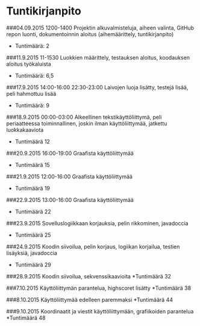 # Tuntikirjanpito

###04.09.2015 1200-1400
Projektin alkuvalmisteluja, aiheen valinta, GitHub repon luonti, dokumentoinnin aloitus (aihemäärittely, tuntikirjanpito)
* Tuntimäärä: 2

###11.9.2015 11-1530
Luokkien määrittely, testauksen aloitus, koodauksen aloitus työkaluista
* Tuntimäärä: 6,5

###17.9.2015 14:00-16:00 22:30-23:00
Laivojen luoja lisätty, testejä lisää, peli hahmottuu lisää
* Tuntimäärä: 9

###18.9.2015 00:00-03:00
Alkeellinen tekstikäyttöliittymä, peli periaatteessa toiminnallinen, joskin ilman käyttöliittymää, jatkettu luokkakaaviota
* Tuntimäärä 12

###20.9.2015 16:00-19:00
Graafista käyttöliittymää
* Tuntimäärä 15

###21.9.2015 12:00-16:00
Graafista käyttöliittymää
* Tuntimäärä 19

###22.9.2015 13:00-16:00
Graafista käyttöliittymää
* Tuntimäärä 22

###23.9.2015
Sovelluslogiikkaan korjauksia, pelin rikkominen, javadoccia
* Tuntimäärä 25

###24.9.2015 
Koodin siivoilua, pelin korjaus, logiikan korjailua, testien lisäyksiä, javadoccia
* Tuntimäärä 29

###28.9.2015
Koodin siivoilua, sekvenssikaavioita
*Tuntimäärä 32

###7.10.2015
Käyttöliittymän parantelua, highscoret lisätty
*Tuntimäärä 38

###8.10.2015
Käyttöliittymää edelleen paremmaksi
*Tuntimäärä 44

###9.10.2015
Koordinaatit ja viestit käyttöliittymään, grafiikoiden parantelua
*Tuntimäärä 48

